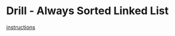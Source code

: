 # Drill - Always Sorted Linked List

[instructions](https://github.com/MRU-CSIS-2503-202101-001/public-instructions/blob/main/drill-always-sorted-linked-list.md)
